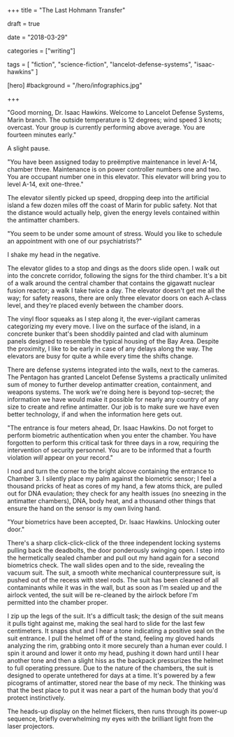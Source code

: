 
+++
title = "The Last Hohmann Transfer"

draft = true

date = "2018-03-29"

categories = ["writing"]

tags = [
     "fiction",
     "science-fiction",
     "lancelot-defense-systems",
     "isaac-hawkins"
     ]

[hero]
#background = "/hero/infographics.jpg"

+++

"Good morning, Dr. Isaac Hawkins. Welcome to Lancelot Defense Systems, Marin
branch. The outside temperature is 12 degrees; wind speed 3 knots; overcast.
Your group is currently performing above average. You are fourteen minutes
early."

A slight pause.

"You have been assigned today to preëmptive maintenance in level A-14, chamber
three. Maintenance is on power controller numbers one and two. You are
occupant number one in this elevator. This elevator will bring you to level
A-14, exit one-three."

The elevator silently picked up speed, dropping deep into the artificial
island a few dozen miles off the coast of Marin for public safety. Not that
the distance would actually help, given the energy levels contained within the
antimatter chambers.

"You seem to be under some amount of stress. Would you like to schedule an
appointment with one of our psychiatrists?"

I shake my head in the negative.

The elevator glides to a stop and dings as the doors slide open. I walk out
into the concrete corridor, following the signs for the third chamber. It's a
bit of a walk around the central chamber that contains the gigawatt nuclear
fusion reactor; a walk I take twice a day. The elevator doesn't get me all the
way; for safety reasons, there are only three elevator doors on each A-class
level, and they're placed evenly between the chamber doors.

The vinyl floor squeaks as I step along it, the ever-vigilant cameras
categorizing my every move. I live on the surface of the island, in a concrete
bunker that's been shoddily painted and clad with aluminum panels designed to
resemble the typical housing of the Bay Area. Despite the proximity, I like to
be early in case of any delays along the way. The elevators are busy for quite
a while every time the shifts change.

There are defense systems integrated into the walls, next to the cameras. The
Pentagon has granted Lancelot Defense Systems a practically unlimited sum of
money to further develop antimatter creation, containment, and weapons
systems. The work we're doing here is beyond top-secret; the information we
have would make it possible for nearly any country of any size to create and
refine antimatter. Our job is to make sure we have even better technology, if
and when the information here gets out.

"The entrance is four meters ahead, Dr. Isaac Hawkins. Do not forget to
perform biometric authentication when you enter the chamber. You have
forgotten to perform this critical task for three days in a row, requiring the
intervention of security personnel. You are to be informed that a fourth
violation _will_ appear on your record."

I nod and turn the corner to the bright alcove containing the entrance to
Chamber 3. I silently place my palm against the biometric sensor; I feel a
thousand pricks of heat as cores of my hand, a few atoms thick, are pulled out
for DNA evaulation; they check for any health issues (no sneezing in the
antimatter chambers), DNA, body heat, and a thousand other things that ensure
the hand on the sensor is my own living hand.

"Your biometrics have been accepted, Dr. Isaac Hawkins. Unlocking outer door."

There's a sharp click-click-click of the three independent locking systems
pulling back the deadbolts, the door ponderously swinging open. I step into
the hermetically sealed chamber and pull out my hand again for a second
biometrics check. The wall slides open and to the side, revealing the vacuum
suit. The suit, a smooth white mechanical counterpressure suit, is pushed out
of the recess with steel rods. The suit has been cleaned of all contaminants
while it was in the wall, but as soon as I'm sealed up and the airlock vented,
the suit will be re-cleaned by the airlock before I'm permitted into the
chamber proper.

I zip up the legs of the suit. It's a difficult task; the design of the suit
means it pulls tight against me, making the seal hard to slide for the last
few centimeters. It snaps shut and I hear a tone indicating a positive seal on
the suit entrance. I pull the helmet off of the stand, feeling my gloved hands
analyzing the rim, grabbing onto it more securely than a human ever could. I
spin it around and lower it onto my head, pushing it down hard until I hear
another tone and then a slight hiss as the backpack pressurizes the helmet to
full operating pressure. Due to the nature of the chambers, the suit is
designed to operate untethered for days at a time. It's powered by a few
picograms of antimatter, stored near the base of my neck. The thinking was
that the best place to put it was near a part of the human body that you'd
protect instinctively.

The heads-up display on the helmet flickers, then runs through its power-up
sequence, briefly overwhelming my eyes with the brilliant light from the laser
projectors.
